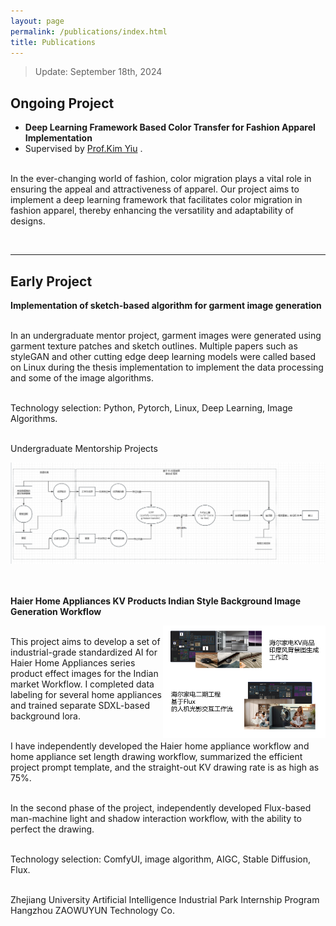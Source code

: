 ```yaml
---
layout: page
permalink: /publications/index.html
title: Publications
---
```


> Update: September 18th, 2024


## Ongoing Project

- **Deep Learning Framework Based Color Transfer for Fashion Apparel Implementation**
- Supervised by [Prof.Kim Yiu](https://www.scholarmate.com/P/iQrQNj) .

<br>In the ever-changing world of fashion, color migration plays a vital role in ensuring the appeal and attractiveness of apparel. Our project aims to implement a deep learning framework that facilitates color migration in fashion apparel, thereby enhancing the versatility and adaptability of designs.

<br>

---

## Early Project


**Implementation of sketch-based algorithm for garment image generation**<br>

<br>In an undergraduate mentor project, garment images were generated using garment texture patches and sketch outlines. Multiple papers such as styleGAN and other cutting edge deep learning models were called based on Linux during the thesis implementation to implement the data processing and some of the image algorithms.

<br>Technology selection: Python, Pytorch, Linux, Deep Learning, Image Algorithms.

<br>Undergraduate Mentorship Projects

<center>
<img src="\images\publications\FFT.png">
</center>
<br>


<br>**Haier Home Appliances KV Products Indian Style Background Image Generation Workflow**<br>

<img src="\images\publications\haier.png" class="floatpic" width="260" height="180" style="float: right;">

<br>This project aims to develop a set of industrial-grade standardized AI for Haier Home Appliances series product effect images for the Indian market
Workflow. I completed data labeling for several home appliances and trained separate SDXL-based background
lora.

<br>I have independently developed the Haier home appliance workflow and home appliance set length drawing workflow, summarized the efficient project prompt template, and the straight-out KV drawing rate is as high as 75%.

<br>In the second phase of the project, independently developed Flux-based man-machine light and shadow interaction workflow, with the ability to perfect the drawing.

<br>Technology selection: ComfyUI, image algorithm, AIGC, Stable Diffusion, Flux.

<br>Zhejiang University Artificial Intelligence Industrial Park Internship Program Hangzhou ZAOWUYUN Technology Co.

<br>
